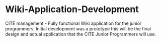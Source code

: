 # Wiki-Application-Development
CITE management - Fully functional Wiki application for the junior programmers. 
Initial development was a prototype this will be the final design and actual application that the CITE Junior Programmers will use.
